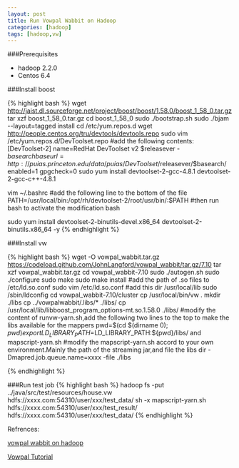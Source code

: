 ```yaml
---
layout: post
title: Run Vowpal Wabbit on Hadoop
categories: [hadoop]
tags: [hadoop,vw]
---
```


###Prerequisites
* hadoop 2.2.0
* Centos 6.4

###Install boost

{% highlight bash %}
wget http://jaist.dl.sourceforge.net/project/boost/boost/1.58.0/boost_1_58_0.tar.gz 
tar xzf boost_1_58_0.tar.gz
cd boost_1_58_0
sudo ./bootstrap.sh
sudo ./bjam --layout=tagged install 
cd /etc/yum.repos.d
wget http://people.centos.org/tru/devtools/devtools.repo
sudo vim /etc/yum.repos.d/DevToolset.repo
#add the following contents:
[DevToolset-2]
name=RedHat DevToolset v2 $releasever - $basearch
baseurl=http://puias.princeton.edu/data/puias/DevToolset/$releasever/$basearch/
enabled=1
gpgcheck=0 
sudo yum install devtoolset-2-gcc-4.8.1 devtoolset-2-gcc-c++-4.8.1 

vim ~/.bashrc
#add the following line to the bottom of the file
PATH=/usr/local/bin:/opt/rh/devtoolset-2/root/usr/bin/:$PATH
#then run bash to activate the modification
bash 

sudo yum install devtoolset-2-binutils-devel.x86_64 devtoolset-2-binutils.x86_64 -y 
{% endhighlight %}



###Install vw

{% highlight bash %}
wget -O vowpal_wabbit.tar.gz   https://codeload.github.com/JohnLangford/vowpal_wabbit/tar.gz/7.10
tar xzf vowpal_wabbit.tar.gz
cd vowpal_wabbit-7.10
sudo ./autogen.sh
sudo ./configure
sudo make
sudo make install
#add the path of .so files to /etc/ld.so.conf
sudo vim /etc/ld.so.conf
#add this dir /usr/local/lib
sudo /sbin/ldconfig
cd vowpal_wabbit-7.10/cluster 
cp /usr/local/bin/vw . 
mkdir ./libs 
cp  ../vowpalwabbit/.libs/* ./libs/ 
cp /usr/local/lib/libboost_program_options-mt.so.1.58.0 ./libs/ 
#modify the content of runvw-yarn.sh,add the following two lines to the top to make the libs available for the mappers
pwd=$(cd $(dirname $0); pwd)
export LD_LIBRARY_PATH=$LD_LIBRARY_PATH:${pwd}/libs/
and mapscript-yarn.sh 
#modify the mapscript-yarn.sh accord to your own environment.Mainly the path of the streaming jar,and file the libs dir
-Dmapred.job.queue.name=xxxx
-file ./libs

{% endhighlight %}

###Run test job
{% highlight bash %}
hadoop fs -put ../java/src/test/resources/house.vw hdfs://xxxx.com:54310/user/xxx/test_data/
sh -x mapscript-yarn.sh hdfs://xxxx.com:54310/user/xxx/test_result/ hdfs://xxxx.com:54310/user/xxx/test_data/
{% endhighlight %}

Refrences:

[vowpal wabbit on hadoop](https://scalableml.wordpress.com/2013/09/09/vowpal-wabbit-on-hadoop/)

[Vowpal Tutorial](https://github.com/JohnLangford/vowpal_wabbit/wiki/Tutorial)
